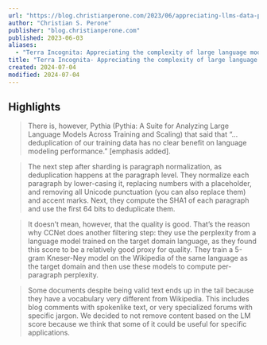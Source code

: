 ```yaml
---
url: "https://blog.christianperone.com/2023/06/appreciating-llms-data-pipelines/"
author: "Christian S. Perone"
publisher: "blog.christianperone.com"
published: 2023-06-03
aliases:
  - "Terra Incognita: Appreciating the complexity of large language models data pipelines"
title: "Terra Incognita- Appreciating the complexity of large language models data pipelines"
created: 2024-07-04
modified: 2024-07-04
---
```


## Highlights

> There is, however, Pythia (Pythia: A Suite for Analyzing Large Language Models Across Training and Scaling) that said that “… deduplication of our training data has no clear benefit on language modeling performance.” [emphasis added].

> The next step after sharding is paragraph normalization, as deduplication happens at the paragraph level. They normalize each paragraph by lower-casing it, replacing numbers with a placeholder, and removing all Unicode punctuation (you can also replace them) and accent marks. Next, they compute the SHA1 of each paragraph and use the first 64 bits to deduplicate them.

> It doesn’t mean, however, that the quality is good. That’s the reason why CCNet does another filtering step: they use the perplexity from a language model trained on the target domain language, as they found this score to be a relatively good proxy for quality. They train a 5-gram Kneser-Ney model on the Wikipedia of the same language as the target domain and then use these models to compute per-paragraph perplexity.

> Some documents despite being valid text ends up in the tail because they have a vocabulary very different from Wikipedia. This includes blog comments with spokenlike text, or very specialized forums with specific jargon. We decided to not remove content based on the LM score because we think that some of it could be useful for specific applications.

